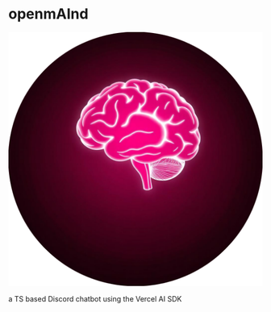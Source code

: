  # openmAInd

 ![logo: brain glowing in pink shades to look cool and cute](./assets/logo.png)

 a TS based Discord chatbot using the Vercel AI SDK
